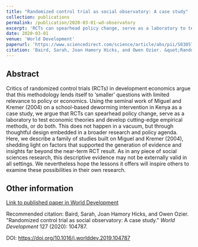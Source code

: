 ```yaml
---
title: "Randomized control trial as social observatory: A case study"
collection: publications
permalink: /publication/2020-03-01-wd-observatory
excerpt: 'RCTs can spearhead policy change, serve as a laboratory to test economic theories and develop cutting-edge empirical methods, or both.'
date: 2020-03-01
venue: 'World Development'
paperurl: 'https://www.sciencedirect.com/science/article/abs/pii/S0305750X1930436X'
citation: 'Baird, Sarah, Joan Hamory Hicks, and Owen Ozier. &quot;Randomized control trial as social observatory: A case study.&quot; <i>World Development</i> 127 (2020): 104787.'
---
```


## Abstract

Critics of randomized control trials (RCTs) in development economics argue that this methodology
lends itself to ‘smaller’ questions with limited relevance to policy or economics.
Using the seminal work of Miguel and Kremer (2004) on a school-based deworming intervention in Kenya
as a case study, we argue that RCTs can spearhead policy change, serve as a laboratory to test economic
theories and develop cutting-edge empirical methods, or do both. This does not happen in a vacuum,
but through thoughtful design embedded in a broader research and policy agenda. Here, we describe
a family of studies built on Miguel and Kremer (2004), shedding light on factors that supported
the generation of evidence and insights far beyond the near-term RCT result. As in any piece of
social sciences research, this descriptive evidence may not be externally valid in all settings.
We nevertheless hope the lessons it offers will inspire others to examine these possibilities in their own research.


## Other information

[Link to published paper in World Development](https://www.sciencedirect.com/science/article/abs/pii/S0305750X1930436X)

Recommended citation: Baird, Sarah, Joan Hamory Hicks, and Owen Ozier. &quot;Randomized control trial as social observatory: A case study.&quot; <i>World Development</i> 127 (2020): 104787.

DOI: https://doi.org/10.1016/j.worlddev.2019.104787

